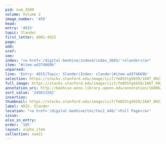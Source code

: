 ```yaml
---
pid: num_3589
volume: Volume 2
image_number: '456'
head:
entry: '4915'
topic: Slander
first_letter: 4901-4925
page:
add:
xref:
see:
index: "<a href='/digital-beehive/index4/index_3685/'>slander</a>"
item: "#item-ad374669b"
unparsed:
line: 'Entry: 4915|Topic: Slander|Index: slander|#item-ad374669b'
selection: https://stacks.stanford.edu/image/iiif/fm855tg5659/1607_0923/764,3262,2655,246/full/0/default.jpg
full_image: https://stacks.stanford.edu/image/iiif/fm855tg5659/1607_0923/full/full/0/default.jpg
annotation_uri: http://beehive-anno.library.upenn.edu/annotation/1680628888414
sort_value: '245613262'
insertion:
thumbnail: https://stacks.stanford.edu/image/iiif/fm855tg5659/1607_0923/764,3262,600,180/250,/0/default.jpg
label: 4915. Slander
location: "<a href='/digital-beehive/toc/toc2_446/'>Full Page</a>"
issue:
also_in_entry:
order: '105'
layout: alpha_item
collection: num11
---
```

